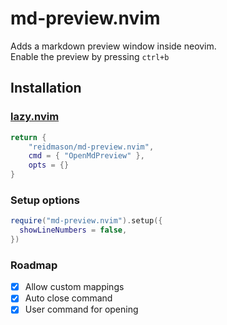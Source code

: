 # md-preview.nvim

Adds a markdown preview window inside neovim.\
Enable the preview by pressing `ctrl+b`

## Installation

### [lazy.nvim](https://github.com/folke/lazy.nvim)

```lua
return {
    "reidmason/md-preview.nvim",
    cmd = { "OpenMdPreview" },
    opts = {}
}
```

### Setup options

```lua
require("md-preview.nvim").setup({
  showLineNumbers = false,
})
```

### Roadmap

- [x] Allow custom mappings
- [x] Auto close command
- [x] User command for opening
